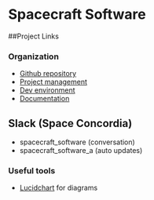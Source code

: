 # Spacecraft Software

##Project Links
### Organization
- [Github repository](https://github.com/Slijs/SpacecraftSoftware)
- [Project management](https://tree.taiga.io/project/slijs-spacecraft-software/)
- [Dev environment](https://github.com/ajpower/vagrant)
- [Documentation](https://github.com/Slijs/SpacecraftSoftware/wiki)


## Slack (Space Concordia)
- spacecraft_software (conversation)
- spacecraft_software_a (auto updates)

### Useful tools
- [Lucidchart](https://www.lucidchart.com/) for diagrams
